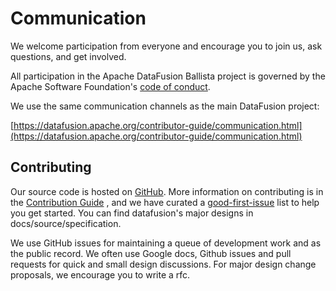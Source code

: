 <!---
  Licensed to the Apache Software Foundation (ASF) under one
  or more contributor license agreements.  See the NOTICE file
  distributed with this work for additional information
  regarding copyright ownership.  The ASF licenses this file
  to you under the Apache License, Version 2.0 (the
  "License"); you may not use this file except in compliance
  with the License.  You may obtain a copy of the License at

    http://www.apache.org/licenses/LICENSE-2.0

  Unless required by applicable law or agreed to in writing,
  software distributed under the License is distributed on an
  "AS IS" BASIS, WITHOUT WARRANTIES OR CONDITIONS OF ANY
  KIND, either express or implied.  See the License for the
  specific language governing permissions and limitations
  under the License.
-->

# Communication

We welcome participation from everyone and encourage you to join us, ask
questions, and get involved.

All participation in the Apache DataFusion Ballista project is governed by the
Apache Software Foundation's [code of
conduct](https://www.apache.org/foundation/policies/conduct.html).

We use the same communication channels as the main DataFusion project:

[https://datafusion.apache.org/contributor-guide/communication.html](https://datafusion.apache.org/contributor-guide/communication.html)

## Contributing

Our source code is hosted on
[GitHub](https://github.com/apache/datafusion-ballista). More information on contributing is in
the [Contribution Guide](https://github.com/apache/datafusion-ballista/blob/master/CONTRIBUTING.md)
, and we have curated a [good-first-issue](https://github.com/apache/datafusion-ballista/contribute)
list to help you get started. You can find datafusion's major designs in docs/source/specification.

We use GitHub issues for maintaining a queue of development work and as the
public record. We often use Google docs, Github issues and pull requests for
quick and small design discussions. For major design change proposals, we encourage you to write a rfc.
